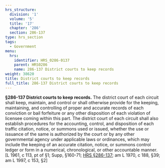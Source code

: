 ```yaml
---
hrs_structure:
  division: '1'
  volume: '5'
  title: '17'
  chapter: '286'
  section: 286-137
type: hrs_section
tags:
  - Government
menu:
  hrs:
    identifier: HRS_0286-0137
    parent: HRS0286
    name: 286-137 District courts to keep records
weight: 38620
title: District courts to keep records
full_title: 286-137 District courts to keep records
---
```

**§286-137 District courts to keep records.** The district court of each circuit shall keep, maintain, and control or shall otherwise provide for the keeping, maintaining, and controlling of proper and accurate records of each conviction or bail forfeiture or any other disposition of each violation of licensee coming within this part. The district court of each circuit shall also establish procedures for the accounting, control, and disposition of each traffic citation, notice, or summons used or issued, whether the use or issuance of the same is authorized by the court or by any other governmental agency under applicable laws or ordinances, which may include the keeping of an accurate citation, notice, or summons control ledger or form in a numerical, chronological, or other accountable manner. [L 1961, c 113, pt of §1; Supp, §160-71; [HRS §286-137](/title-17/chapter-286/section-286-137/); am L 1970, c 188, §39; am L 1997, c 153, §2]